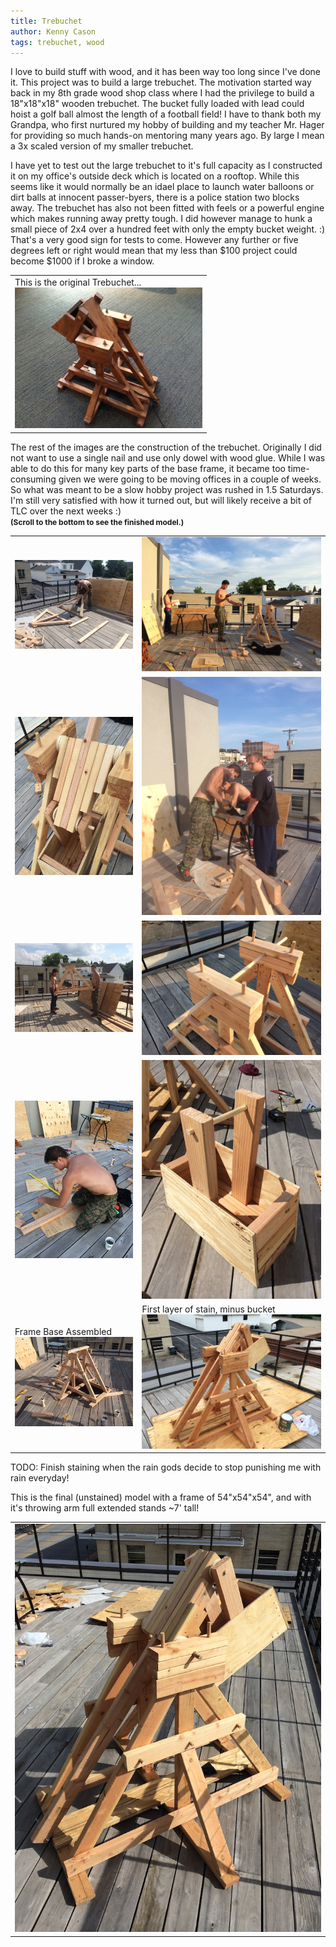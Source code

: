 ```yaml
---
title: Trebuchet
author: Kenny Cason
tags: trebuchet, wood
---
```


I love to build stuff with wood, and it has been way too long since I've done it. This project was to build a large trebuchet. The motivation started way back in my 8th grade wood shop class where I had the privilege to build a 18"x18"x18" wooden trebuchet. The bucket fully loaded with lead could hoist a golf ball almost the length of a football field! I have to thank both my Grandpa, who first nurtured my hobby of building and my teacher Mr. Hager for providing so much hands-on mentoring many years ago. By large I mean a 3x scaled version of my smaller trebuchet.

I have yet to test out the large trebuchet to it's full capacity as I constructed it on my office's outside deck which is located on a rooftop. While this seems like it would normally be an idael place to launch water balloons or dirt balls at innocent passer-byers, there is a police station two blocks away. The trebuchet has also not been fitted with feels or a powerful engine which makes running away pretty tough. I did however manage to hunk a small piece of 2x4 over a hundred feet with only the empty bucket weight. :) That's a very good sign for tests to come. However any further or five degrees left or right would mean that my less than $100 project could become $1000 if I broke a window. 

<table>
<tr>
<td>
   This is the original Trebuchet...<br/>
   <img src="/images/trebuchet/original_thumb.JPG" width="300"/>
</td>
</tr>
</table>

The rest of the images are the construction of the trebuchet. Originally I did not want to use a single nail and use only dowel with wood glue. While I was able to do this for many key parts of the base frame, it became too time-consuming given we were going to be moving offices in a couple of weeks. So what was meant to be a slow hobby project was rushed in 1.5 Saturdays. I'm still very satisfied with how it turned out, but will likely receive a bit of TLC over the next weeks :)
<br/><span style="font-size:12px;"><b>(Scroll to the bottom to see the finished model.)</b></span>

<table>
<tr>
<td>
   <img src="/images/trebuchet/measuring_up_thumb.JPG" width="300"/>
</td><td>
   <img src="/images/trebuchet/building_thumb.JPG" width="300"/>
</td>
</tr> 
<tr>
<td>
   <img src="/images/trebuchet/throwing_arm_thumb.JPG" width="300"/> 
</td><td>
   <img src="/images/trebuchet/building2_thumb.JPG" width="300"/>
</td>
</tr> 
<tr>
<td>
   <img src="/images/trebuchet/frame_holding_thumb.JPG" width="300"/>
</td><td>
   <img src="/images/trebuchet/arm_holder_thumb.JPG" width="300"/>
</td>
</tr> 
<tr>
<td>
   <img src="/images/trebuchet/bucket_start_thumb.JPG" width="300"/>
</td><td>
   <img src="/images/trebuchet/bucket_finished_thumb.JPG" width="300"/>
</td>
</tr> 
<tr>
<td>
  Frame Base Assembled<br/>
  <img src="/images/trebuchet/frame_thumb.JPG" width="300"/>  
</td><td>
   First layer of stain, minus bucket
   <img src="/images/trebuchet/stain_thumb.JPG" width="300"/>
</td>
</table>

TODO: Finish staining when the rain gods decide to stop punishing me with rain everyday!

This is the final (unstained) model with a frame of 54"x54"x54", and with it's throwing arm full extended stands ~7' tall!
<table>
<tr>
<td>
   <img src="/images/trebuchet/finished_thumb.JPG" width="600"/>
</td>
</tr>
</table>

